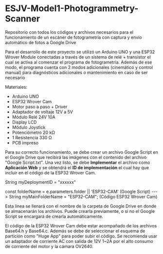 # ESJV-Model1-Photogrammetry-Scanner
Repositorio con todos los códigos y archivos necesarios para el funcionamiento de un escáner de fotogrametría con captura y envío automático de fotos a Google Drive

Para el desarrollo de este proyecto se utilizó un Arduino UNO y una ESP32 Wrover Module conectadas a través de un sistema de relé + transistor el cual se activa al comenzar el programa de fotogrametría.
Además de ese modo, el programa cuenta con 2 modos adicionales (cinemático y control manual) para diagnósticos adicionales o mantenimiento en caso de ser necesario

Materiales:
 - Arduino UNO
 - ESP32 Wrover Cam
 - Motor paso a paso + Driver
 - Adaptador de voltaje 12V a 5V
 - Módulo Relé 24V 10A
 - Display LCD
 - Módulo Joystick
 - Potenciómetro 20 kΩ
 - 1 Resistencia 330 Ω
 - PCB impreso

Para su correcto funcionamiento, se debe crear un archivo Google Script en el Google Drive que recibirá las imágenes con el contenido del archivo "Google Script.txt". Una vez listo, se debe **Implementar** el archivo como **Aplicación Web** y se obtendrá el **ID de implementación** el cual hay que incluir en el código de la ESP32 Wrover Cam.

String myDeploymentID = "xxxxxx"

const folderName = e.parameters.folder || 'ESP32-CAM' (Google Script)  --->    String myMainFolderName = "ESP32-CAM";   (Código ESP32 Wrover Cam)

Esta línea se llenará con el nombre de la carpeta de Google Drive en donde se almacenarán los archivos. Puede crearla previamente, o si no el Google Script se encargará de crearla automáticamente.


El código de la ESP32 Wrover Cam debe estar acompañado de los archivos Base64.h y Base64.c. Además se debe de seleccionar el esquema de partición como "Huge App" para poder subir el código.
Se recomienda usar un adaptador de corriente AC con salida de 12V 1~2A por el alto consumo de corriente del motor y la cámara OV2640.

